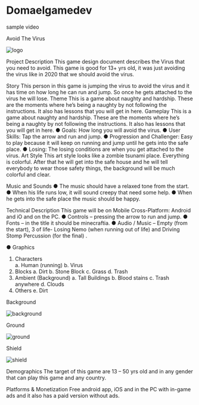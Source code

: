 # Domaelgamedev

sample video

Avoid The Virus

![logo](https://user-images.githubusercontent.com/73186447/96866843-c31e8b80-1420-11eb-90f7-a5fd120d4a5b.png)


Project Description
This game design document describes the Virus that you need to avoid. This game is good for 13+ yrs old, it was just avoiding the virus like in 2020 that we should avoid the virus.


Story
This person in this game is jumping the virus to avoid the virus and it has time on how long he can run and jump. So once he gets attached to the virus he will lose.
Theme
This is a game about naughty and hardship. These are the moments where he’s being a naughty by not following the instructions. It also has lessons that you will get in here.
Gameplay
This is a game about naughty and hardship. These are the moments where he’s being a naughty by not following the instructions. It also has lessons that you will get in here.
●	Goals: How long you will avoid the virus.
●	User Skills: Tap the arrow and run and jump.
●	Progression and Challenger: Easy to play because it will keep on running and jump until he gets into the safe place.
●	Losing: The losing conditions are when you get attached to the virus.
Art Style
	This art style looks like a zombie tsunami place. Everything is colorful. After that he will get into the safe house and he will tell everybody to wear those safety things, the background will be much colorful and clear.

Music and Sounds 
●	The music should have a relaxed tone from the start.
●	When his life runs low, it will sound creepy that need some help.
●	When he gets into the safe place the music should be happy.

Technical Description
This game will be on Mobile Cross-Platform: Android and iO and on the PC.
●	Controls – pressing the arrow to run and jump.
●	 Fonts – in the title it should be minecraftia.
●	Audio / Music – Empty (from the start), 3 of life- Losing Nemo (when running out of life) and Driving Stomp Percussion (for the final) .


●	Graphics 
1.	Characters	
a.	Human (running)
b.	Virus 
2. Blocks
a.	Dirt 
b.	Stone Block
c.	Grass
d.	Trash
3. Ambient (Background)
a.	Tall Buildings
b.	Blood stains
c.	Trash anywhere
d.	Clouds
4. Others
e.	Dirt

Background

![background](https://user-images.githubusercontent.com/73186447/96866867-cb76c680-1420-11eb-8ef0-ce8ce17bc3e5.png)


Ground 

![ground](https://user-images.githubusercontent.com/73186447/96866882-d16ca780-1420-11eb-81ac-538928a7fbae.png)

Shield

![shield](https://user-images.githubusercontent.com/73186447/96866911-dcbfd300-1420-11eb-91cf-75ec6e6890a2.png)


Demographics
	The target of this game are 13 – 50 yrs old and in any gender that can play this game and any country. 



Platforms & Monetization
	Free android app, iOS and in the PC with in-game ads and  it also has a paid version without ads. 
	
